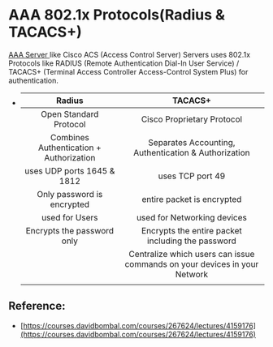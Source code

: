 # AAA 802.1x Protocols\(Radius & TACACS+\)

[AAA Server ](https://app.gitbook.com/@mudassirs46/s/network-fundamentals/~/drafts/-MRZ8l67L5MHnaQIEh9W/aaa-authentication-authorization-and-accounting-server)like Cisco ACS \(Access Control Server\) Servers uses 802.1x Protocols like RADIUS \(Remote Authentication Dial-In User Service\) / TACACS+ \(Terminal Access Controller Access-Control System Plus\) for authentication. 

* | Radius | TACACS+ |
  | :---: | :---: |
  | Open Standard Protocol | Cisco Proprietary Protocol |
  | Combines Authentication + Authorization | Separates Accounting, Authentication & Authorization |
  | uses UDP ports 1645 & 1812 | uses TCP port 49 |
  | Only password is encrypted | entire packet is encrypted |
  | used for Users | used for Networking devices |
  | Encrypts the password only | Encrypts the entire packet including the password |
  |  | Centralize which users can issue commands on your devices in your Network |
  |  |  |

## Reference:

* [https://courses.davidbombal.com/courses/267624/lectures/4159176](https://courses.davidbombal.com/courses/267624/lectures/4159176)

